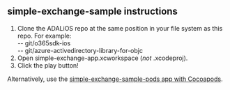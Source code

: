 ## simple-exchange-sample instructions

1. Clone the ADALiOS repo at the same position in your file system as this repo. For example:<br />
-- git/o365sdk-ios<br />
-- git/azure-activedirectory-library-for-objc
2. Open simple-exchange-app.xcworkspace (*not* .xcodeproj).
3. Click the play button!

Alternatively, use the [simple-exchange-sample-pods app with Cocoapods](https://github.com/MSOpenTech/o365sdk-ios/tree/dev/Samples/simple-exchange-app-pods).
